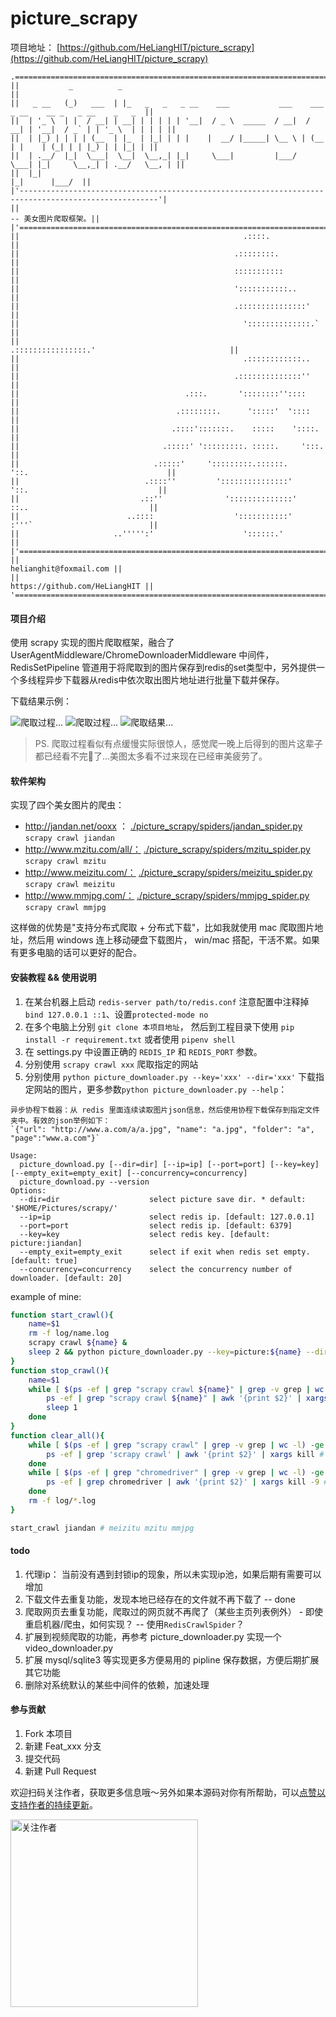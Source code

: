 # picture_scrapy

项目地址： [https://github.com/HeLiangHIT/picture_scrapy](https://github.com/HeLiangHIT/picture_scrapy)


```
.=======================================================================================================.
||           _          _                                                                              ||
||   _ __   (_)   ___  | |_   _   _   _ __    ___           ___    ___   _ __    __ _   _ __    _   _  ||
||  | '_ \  | |  / __| | __| | | | | | '__|  / _ \  _____  / __|  / __| | '__|  / _` | | '_ \  | | | | ||
||  | |_) | | | | (__  | |_  | |_| | | |    |  __/ |_____| \__ \ | (__  | |    | (_| | | |_) | | |_| | ||
||  | .__/  |_|  \___|  \__|  \__,_| |_|     \___|         |___/  \___| |_|     \__,_| | .__/   \__, | ||
||  |_|                                                                                |_|      |___/  ||
|'-----------------------------------------------------------------------------------------------------'|
||                                                                                   -- 美女图片爬取框架。||
|'====================================================================================================='|
||                                                  .::::.                                             ||
||                                                .::::::::.                                           ||
||                                                :::::::::::                                          ||
||                                                ':::::::::::..                                       ||
||                                                .:::::::::::::::'                                    ||
||                                                  '::::::::::::::.`                                  ||
||                                                    .::::::::::::::::.'                              ||
||                                                  .::::::::::::..                                    ||
||                                                .::::::::::::::''                                    ||
||                                     .:::.       '::::::::''::::                                     ||
||                                   .::::::::.      ':::::'  '::::                                    ||
||                                  .::::':::::::.    :::::    '::::.                                  ||
||                                .:::::' ':::::::::. :::::.     ':::.                                 ||
||                              .:::::'     ':::::::::.::::::.      '::.                               ||
||                            .::::''         ':::::::::::::::'       '::.                             ||
||                           .::''              '::::::::::::::'        ::..                           ||
||                        ..::::                  ':::::::::::'         :'''`                          ||
||                     ..''''':'                    '::::::.'                                          ||
|'====================================================================================================='|
||                                                                              helianghit@foxmail.com ||
||                                                                       https://github.com/HeLiangHIT ||
'======================================================================================================='

```

#### 项目介绍

使用 scrapy 实现的图片爬取框架，融合了 UserAgentMiddleware/ChromeDownloaderMiddleware 中间件，RedisSetPipeline 管道用于将爬取到的图片保存到redis的set类型中，另外提供一个多线程异步下载器从redis中依次取出图片地址进行批量下载并保存。

下载结果示例：

![爬取过程...](img/scrapy.png)
![爬取过程...](img/download.png)
![爬取结果...](img/demo.png)

> PS. 爬取过程看似有点缓慢实际很惊人，感觉爬一晚上后得到的图片这辈子都已经看不完👀了...美图太多看不过来现在已经审美疲劳了。


#### 软件架构

实现了四个美女图片的爬虫：
+ http://jandan.net/ooxx ： [./picture_scrapy/spiders/jandan_spider.py](./picture_scrapy/spiders/jandan_spider.py)  `scrapy crawl jiandan`
+ http://www.mzitu.com/all/： [./picture_scrapy/spiders/mzitu_spider.py](./picture_scrapy/spiders/mzitu_spider.py)  `scrapy crawl mzitu`
+ http://www.meizitu.com/： [./picture_scrapy/spiders/meizitu_spider.py](./picture_scrapy/spiders/meizitu_spider.py)  `scrapy crawl meizitu`
+ http://www.mmjpg.com/： [./picture_scrapy/spiders/mmjpg_spider.py](./picture_scrapy/spiders/mmjpg_spider.py) `scrapy crawl mmjpg`

这样做的优势是"支持分布式爬取 + 分布式下载"，比如我就使用 mac 爬取图片地址，然后用 windows 连上移动硬盘下载图片， win/mac 搭配，干活不累。如果有更多电脑的话可以更好的配合。




#### 安装教程 && 使用说明

1. 在某台机器上启动 `redis-server path/to/redis.conf` 注意配置中注释掉 `bind 127.0.0.1 ::1`、设置`protected-mode no`
2. 在多个电脑上分别 `git clone 本项目地址`， 然后到工程目录下使用 `pip install -r requirement.txt` 或者使用 `pipenv shell`
3. 在 settings.py 中设置正确的 `REDIS_IP` 和 `REDIS_PORT` 参数。
4. 分别使用 `scrapy crawl xxx` 爬取指定的网站
5. 分别使用 `python picture_downloader.py --key='xxx' --dir='xxx'` 下载指定网站的图片，更多参数`python picture_downloader.py --help`：
```
异步协程下载器：从 redis 里面连续读取图片json信息，然后使用协程下载保存到指定文件夹中。有效的json举例如下：
`{"url": "http://www.a.com/a/a.jpg", "name": "a.jpg", "folder": "a", "page":"www.a.com"}`

Usage:
  picture_download.py [--dir=dir] [--ip=ip] [--port=port] [--key=key] [--empty_exit=empty_exit] [--concurrency=concurrency]
  picture_download.py --version
Options:
  --dir=dir                    select picture save dir. * default: '$HOME/Pictures/scrapy/'
  --ip=ip                      select redis ip. [default: 127.0.0.1]
  --port=port                  select redis ip. [default: 6379]
  --key=key                    select redis key. [default: picture:jiandan]
  --empty_exit=empty_exit      select if exit when redis set empty. [default: true]
  --concurrency=concurrency    select the concurrency number of downloader. [default: 20]
```
example of mine: 
```sh
function start_crawl(){
    name=$1
    rm -f log/name.log
    scrapy crawl ${name} &
    sleep 2 && python picture_downloader.py --key=picture:${name} --dir=/Users/heliang/Pictures/scrapy/${name} --empty_exit=0 --concurrency=20
}
function stop_crawl(){
    name=$1
    while [ $(ps -ef | grep "scrapy crawl ${name}" | grep -v grep | wc -l) -ge 1 ]; do
        ps -ef | grep "scrapy crawl ${name}" | awk '{print $2}' | xargs kill # 停止爬虫
        sleep 1
    done
}
function clear_all(){
    while [ $(ps -ef | grep "scrapy crawl" | grep -v grep | wc -l) -ge 1 ]; do
        ps -ef | grep 'scrapy crawl' | awk '{print $2}' | xargs kill # 停止所有爬虫
    done
    while [ $(ps -ef | grep "chromedriver" | grep -v grep | wc -l) -ge 1 ]; do
        ps -ef | grep chromedriver | awk '{print $2}' | xargs kill -9 # 清理后台可能残留的 chromedriver 进程
    done
    rm -f log/*.log
}

start_crawl jiandan # meizitu mzitu mmjpg
```

#### todo

1. 代理ip： 当前没有遇到封锁ip的现象，所以未实现ip池，如果后期有需要可以增加
2. 下载文件去重复功能，发现本地已经存在的文件就不再下载了 -- done
3. 爬取网页去重复功能，爬取过的网页就不再爬了（某些主页列表例外） - 即使重启机器/爬虫，如何实现？ -- 使用`RedisCrawlSpider`？
4. 扩展到视频爬取的功能，再参考 picture_downloader.py 实现一个 video_downloader.py
5. 扩展 mysql/sqlite3 等实现更多方便易用的 pipline 保存数据，方便后期扩展其它功能
6. 删除对系统默认的某些中间件的依赖，加速处理


#### 参与贡献

1. Fork 本项目
2. 新建 Feat_xxx 分支
3. 提交代码
4. 新建 Pull Request

欢迎扫码关注作者，获取更多信息哦～另外如果本源码对你有所帮助，可以[点赞以支持作者的持续更新](./img/URgood.jpg)。

<img src="./img/owner.jpg" width = "300" height = "300" alt="关注作者" align="center" />

